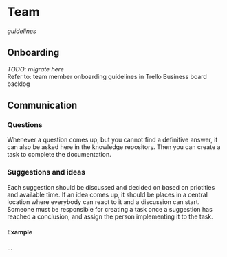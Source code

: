 # Team
_guidelines_
## Onboarding
_TODO: migrate here_  
Refer to: team member onboarding guidelines in Trello Business board backlog
## Communication
### Questions
Whenever a question comes up, but you cannot find a definitive answer, it can also be asked here in the knowledge repository. Then you can create a task to complete the documentation.
### Suggestions and ideas
Each suggestion should be discussed and decided on based on priotities and available time. If an idea comes up, it should be places in a central location where everybody can react to it and a discussion can start. Someone must be responsible for creating a task once a suggestion has reached a conclusion, and assign the person implementing it to the task.
#### Example
...